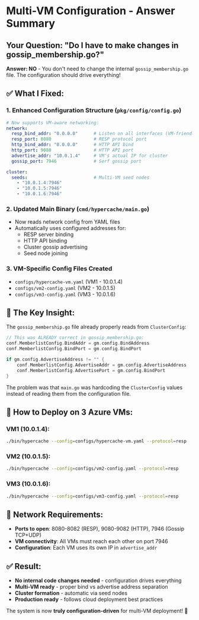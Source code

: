 # Multi-VM Configuration - Answer Summary

## Your Question: "Do I have to make changes in gossip_membership.go?"

**Answer: NO** - You don't need to change the internal `gossip_membership.go` file. The configuration should drive everything!

## ✅ What I Fixed:

### 1. **Enhanced Configuration Structure** (`pkg/config/config.go`)
```yaml
# Now supports VM-aware networking:
network:
  resp_bind_addr: "0.0.0.0"      # Listen on all interfaces (VM-friendly)
  resp_port: 8080                # RESP protocol port
  http_bind_addr: "0.0.0.0"      # HTTP API bind
  http_port: 9080                # HTTP API port
  advertise_addr: "10.0.1.4"     # VM's actual IP for cluster
  gossip_port: 7946              # Serf gossip port

cluster:
  seeds:                         # Multi-VM seed nodes
    - "10.0.1.4:7946"
    - "10.0.1.5:7946" 
    - "10.0.1.6:7946"
```

### 2. **Updated Main Binary** (`cmd/hypercache/main.go`)
- Now reads network config from YAML files
- Automatically uses configured addresses for:
  - RESP server binding
  - HTTP API binding
  - Cluster gossip advertising
  - Seed node joining

### 3. **VM-Specific Config Files Created**
- `configs/hypercache-vm.yaml` (VM1 - 10.0.1.4)
- `configs/vm2-config.yaml` (VM2 - 10.0.1.5) 
- `configs/vm3-config.yaml` (VM3 - 10.0.1.6)

## 🎯 **The Key Insight:**

The `gossip_membership.go` file already properly reads from `ClusterConfig`:
```go
// This was ALREADY correct in gossip_membership.go:
conf.MemberlistConfig.BindAddr = gm.config.BindAddress
conf.MemberlistConfig.BindPort = gm.config.BindPort

if gm.config.AdvertiseAddress != "" {
    conf.MemberlistConfig.AdvertiseAddr = gm.config.AdvertiseAddress
    conf.MemberlistConfig.AdvertisePort = gm.config.BindPort
}
```

The problem was that `main.go` was hardcoding the `ClusterConfig` values instead of reading them from the configuration file.

## 🚀 **How to Deploy on 3 Azure VMs:**

### VM1 (10.0.1.4):
```bash
./bin/hypercache --config=configs/hypercache-vm.yaml --protocol=resp
```

### VM2 (10.0.1.5):
```bash  
./bin/hypercache --config=configs/vm2-config.yaml --protocol=resp
```

### VM3 (10.0.1.6):
```bash
./bin/hypercache --config=configs/vm3-config.yaml --protocol=resp
```

## 🔧 **Network Requirements:**
- **Ports to open**: 8080-8082 (RESP), 9080-9082 (HTTP), 7946 (Gossip TCP+UDP)
- **VM connectivity**: All VMs must reach each other on port 7946
- **Configuration**: Each VM uses its own IP in `advertise_addr`

## ✅ **Result:**
- **No internal code changes needed** - configuration drives everything
- **Multi-VM ready** - proper bind vs advertise address separation
- **Cluster formation** - automatic via seed nodes
- **Production ready** - follows cloud deployment best practices

The system is now **truly configuration-driven** for multi-VM deployment! 🎉

